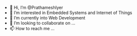 - 👋 Hi, I’m @PrathameshIyer
- 👀 I’m interested in Embedded Systems and Internet of Things
- 🌱 I’m currently into Web Development
- 💞️ I’m looking to collaborate on ...
- 📫 How to reach me ...

<!---
PrathameshIyer/PrathameshIyer is a ✨ special ✨ repository because its `README.md` (this file) appears on your GitHub profile.
You can click the Preview link to take a look at your changes.
--->
